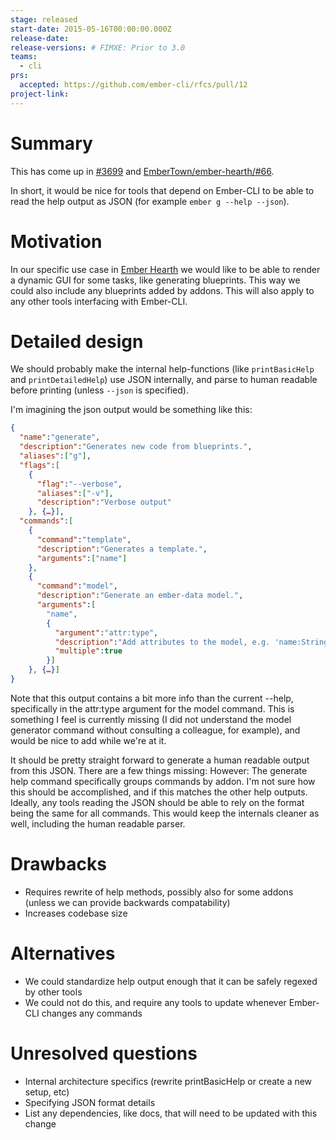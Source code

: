 ```yaml
---
stage: released
start-date: 2015-05-16T00:00:00.000Z
release-date:
release-versions: # FIMXE: Prior to 3.0
teams:
  - cli
prs:
  accepted: https://github.com/ember-cli/rfcs/pull/12
project-link:
---
```


# Summary

This has come up in [#3699](https://github.com/ember-cli/ember-cli/issues/3699) and [EmberTown/ember-hearth/#66](https://github.com/EmberTown/ember-hearth/issues/66).

In short, it would be nice for tools that depend on Ember-CLI to be able to read the help output as JSON (for example `ember g --help --json`).

# Motivation

In our specific use case in [Ember Hearth](https://github.com/EmberTown/ember-hearth/) we would like to be able to render a dynamic GUI for some tasks, like generating blueprints. This way we could also include any blueprints added by addons. This will also apply to any other tools interfacing with Ember-CLI.

# Detailed design
We should probably make the internal help-functions (like `printBasicHelp` and `printDetailedHelp`) use JSON internally, and parse to human readable before printing (unless `--json` is specified).

I'm imagining the json output would be something like this:

```json
{
  "name":"generate",
  "description":"Generates new code from blueprints.",
  "aliases":["g"],
  "flags":[
    {
      "flag":"--verbose",
      "aliases":["-v"],
      "description":"Verbose output"
    }, {…}],
  "commands":[
    {
      "command":"template",
      "description":"Generates a template.",
      "arguments":["name"]
    },
    {
      "command":"model",
      "description":"Generate an ember-data model.",
      "arguments":[
        "name",
        {
          "argument":"attr:type",
          "description":"Add attributes to the model, e.g. 'name:String age:Number'",
          "multiple":true
        }]
    }, {…}]
}
```

Note that this output contains a bit more info than the current --help, specifically in the attr:type argument for the model command. This is something I feel is currently missing (I did not understand the model generator command without consulting a colleague, for example), and would be nice to add while we're at it.

It should be pretty straight forward to generate a human readable output from this JSON. There are a few things missing: However: The generate help command specifically groups commands by addon. I'm not sure how this should be accomplished, and if this matches the other help outputs. Ideally, any tools reading the JSON should be able to rely on the format being the same for all commands. This would keep the internals cleaner as well, including the human readable parser.

# Drawbacks

* Requires rewrite of help methods, possibly also for some addons (unless we can provide backwards compatability)
* Increases codebase size

# Alternatives

* We could standardize help output enough that it can be safely regexed by other tools
* We could not do this, and require any tools to update whenever Ember-CLI changes any commands

# Unresolved questions

* Internal architecture specifics (rewrite printBasicHelp or create a new setup, etc)
* Specifying JSON format details
* List any dependencies, like docs, that will need to be updated with this change
